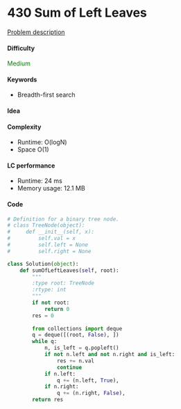 430 Sum of Left Leaves
=======================
[Problem description](https://leetcode.com/problems/sum-of-left-leaves/)

#### Difficulty
<span style="color:green">Medium</span>

#### Keywords
- Breadth-first search

#### Idea


#### Complexity
- Runtime: O(logN)
- Space O(1)

#### LC performance
- Runtime: 24 ms
- Memory usage: 12.1 MB

#### Code
```python
# Definition for a binary tree node.
# class TreeNode(object):
#     def __init__(self, x):
#         self.val = x
#         self.left = None
#         self.right = None

class Solution(object):
    def sumOfLeftLeaves(self, root):
        """
        :type root: TreeNode
        :rtype: int
        """
        if not root:
            return 0
        res = 0
        
        from collections import deque
        q = deque([(root, False), ])
        while q:
            n, is_left = q.popleft()
            if not n.left and not n.right and is_left:
                res += n.val 
                continue
            if n.left:
                q += (n.left, True),
            if n.right:
                q += (n.right, False),
        return res
```